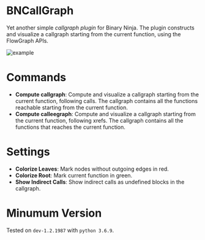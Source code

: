 # BNCallGraph
Yet another simple _callgraph plugin_ for Binary Ninja.
The plugin constructs and visualize a callgraph starting from the current function, using the FlowGraph APIs.

![example](imgs/callgraph.png)

# Commands
- **Compute callgraph**: Compute and visualize a callgraph starting from the current function, following calls. The callgraph contains all the functions reachable starting from the current function.
- **Compute calleegraph**: Compute and visualize a callgraph starting from the current function, following xrefs. The callgraph contains all the functions that reaches the current function.

# Settings
- **Colorize Leaves**: Mark nodes without outgoing edges in red.
- **Colorize Root**: Mark current function in green.
- **Show Indirect Calls**: Show indirect calls as undefined blocks in the callgraph.

# Minumum Version
Tested on `dev-1.2.1987` with `python 3.6.9`.
